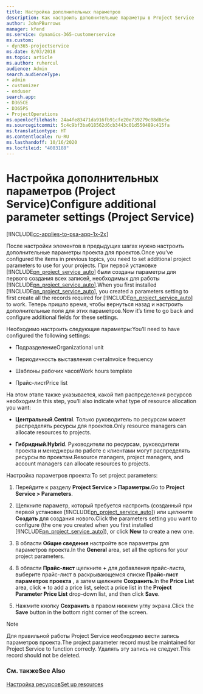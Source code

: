 ```yaml
---
title: Настройка дополнительных параметров
description: Как настроить дополнительные параметры в Project Service
author: JohnPBurrows
manager: kfend
ms.service: dynamics-365-customerservice
ms.custom:
- dyn365-projectservice
ms.date: 8/03/2018
ms.topic: article
ms.author: ruhercul
audience: Admin
search.audienceType:
- admin
- customizer
- enduser
search.app:
- D365CE
- D365PS
- ProjectOperations
ms.openlocfilehash: 24a4fe83471da916fb91cfe20e739279c08d8e5e
ms.sourcegitcommit: 5c4c9bf3ba018562d6cb3443c01d550489c415fa
ms.translationtype: HT
ms.contentlocale: ru-RU
ms.lasthandoff: 10/16/2020
ms.locfileid: "4083188"
---
```

# <a name="configure-additional-parameter-settings-project-service"></a><span data-ttu-id="003eb-103">Настройка дополнительных параметров (Project Service)</span><span class="sxs-lookup"><span data-stu-id="003eb-103">Configure additional parameter settings (Project Service)</span></span>

[!INCLUDE[cc-applies-to-psa-app-1x-2x](../includes/cc-applies-to-psa-app-1x-2x.md)]

<span data-ttu-id="003eb-104">После настройки элементов в предыдущих шагах нужно настроить дополнительные параметры проекта для проектов.</span><span class="sxs-lookup"><span data-stu-id="003eb-104">Once you’ve configured the items in previous topics, you need to set additional project parameters to use for your projects.</span></span> <span data-ttu-id="003eb-105">При первой установке [!INCLUDE[pn_project_service_auto](../includes/pn-project-service-auto.md)] были созданы параметры для первого создания всех записей, необходимых для работы [!INCLUDE[pn_project_service_auto](../includes/pn-project-service-auto.md)].</span><span class="sxs-lookup"><span data-stu-id="003eb-105">When you first installed [!INCLUDE[pn_project_service_auto](../includes/pn-project-service-auto.md)], you created a parameters setting to first create all the records required for [!INCLUDE[pn_project_service_auto](../includes/pn-project-service-auto.md)] to work.</span></span> <span data-ttu-id="003eb-106">Теперь пришло время, чтобы вернуться назад и настроить дополнительные поля для этих параметров.</span><span class="sxs-lookup"><span data-stu-id="003eb-106">Now it’s time to go back and configure additional fields for these settings.</span></span>  
  
 <span data-ttu-id="003eb-107">Необходимо настроить следующие параметры:</span><span class="sxs-lookup"><span data-stu-id="003eb-107">You’ll need to have configured the following settings:</span></span>  
  
-   <span data-ttu-id="003eb-108">Подразделение</span><span class="sxs-lookup"><span data-stu-id="003eb-108">Organizational unit</span></span>  
  
-   <span data-ttu-id="003eb-109">Периодичность выставления счета</span><span class="sxs-lookup"><span data-stu-id="003eb-109">Invoice frequency</span></span>  
  
-   <span data-ttu-id="003eb-110">Шаблоны рабочих часов</span><span class="sxs-lookup"><span data-stu-id="003eb-110">Work hours template</span></span>  
  
-   <span data-ttu-id="003eb-111">Прайс-лист</span><span class="sxs-lookup"><span data-stu-id="003eb-111">Price list</span></span>  
 
<span data-ttu-id="003eb-112">На этом этапе также указывается, какой тип распределения ресурсов необходим:</span><span class="sxs-lookup"><span data-stu-id="003eb-112">In this step, you’ll also indicate what type of resource allocation you want:</span></span>  
  
- <span data-ttu-id="003eb-113">**Центральный**.</span><span class="sxs-lookup"><span data-stu-id="003eb-113">**Central**.</span></span> <span data-ttu-id="003eb-114">Только руководитель по ресурсам может распределять ресурсы для проектов.</span><span class="sxs-lookup"><span data-stu-id="003eb-114">Only resource managers can allocate resources to projects.</span></span>  
  
- <span data-ttu-id="003eb-115">**Гибридный**.</span><span class="sxs-lookup"><span data-stu-id="003eb-115">**Hybrid**.</span></span> <span data-ttu-id="003eb-116">Руководители по ресурсам, руководители проекта и менеджеры по работе с клиентами могут распределять ресурсы по проектам.</span><span class="sxs-lookup"><span data-stu-id="003eb-116">Resource managers, project managers, and account managers can allocate resources to projects.</span></span>  
  
 
<span data-ttu-id="003eb-117">Настройка параметров проекта:</span><span class="sxs-lookup"><span data-stu-id="003eb-117">To set project parameters:</span></span>  
  
1. <span data-ttu-id="003eb-118">Перейдите к разделу **Project Service > Параметры**.</span><span class="sxs-lookup"><span data-stu-id="003eb-118">Go to **Project Service > Parameters**.</span></span>  
  
2. <span data-ttu-id="003eb-119">Щелкните параметр, который требуется настроить (созданный при первой установке [!INCLUDE[pn_project_service_auto](../includes/pn-project-service-auto.md)]) или щелкните **Создать** для создания нового.</span><span class="sxs-lookup"><span data-stu-id="003eb-119">Click the parameters setting you want to configure (the one you created when you first installed [!INCLUDE[pn_project_service_auto](../includes/pn-project-service-auto.md)]), or click **New** to create a new one.</span></span>  
  
3. <span data-ttu-id="003eb-120">В области **Общие сведения** настройте все параметры для параметров проекта.</span><span class="sxs-lookup"><span data-stu-id="003eb-120">In the **General** area, set all the options for your project parameters.</span></span>  
  
4. <span data-ttu-id="003eb-121">В области **Прайс-лист** щелкните **+** для добавления прайс-листа, выберите прайс-лист в раскрывающемся списке **Прайс-лист параметров проекта** , а затем щелкните **Сохранить**.</span><span class="sxs-lookup"><span data-stu-id="003eb-121">In the **Price List** area, click **+** to add a price list, select a price list in the **Project Parameter Price List** drop-down list, and then click **Save**.</span></span>  
  
5. <span data-ttu-id="003eb-122">Нажмите кнопку **Сохранить** в правом нижнем углу экрана.</span><span class="sxs-lookup"><span data-stu-id="003eb-122">Click the **Save** button in the bottom right corner of the screen.</span></span>  

> [!NOTE]
> <span data-ttu-id="003eb-123">Для правильной работы Project Service необходимо вести запись параметров проекта.</span><span class="sxs-lookup"><span data-stu-id="003eb-123">The project parameter record must be maintained for Project Service to function correcly.</span></span> <span data-ttu-id="003eb-124">Удалять эту запись не следует.</span><span class="sxs-lookup"><span data-stu-id="003eb-124">This record should not be deleted.</span></span>

### <a name="see-also"></a><span data-ttu-id="003eb-125">См. также</span><span class="sxs-lookup"><span data-stu-id="003eb-125">See Also</span></span>  
 [<span data-ttu-id="003eb-126">Настройка ресурсов</span><span class="sxs-lookup"><span data-stu-id="003eb-126">Set up resources</span></span>](../psa/set-up-resources.md)
